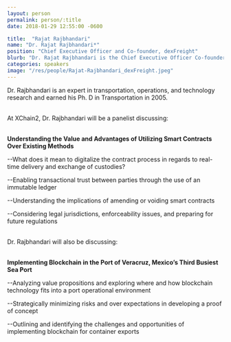 ```yaml
---
layout: person
permalink: person/:title
date: 2018-01-29 12:55:00 -0600

title:  "Rajat Rajbhandari"
name: "Dr. Rajat Rajbhandari*"
position: "Chief Executive Officer and Co-founder, dexFreight"
blurb: "Dr. Rajat Rajbhandari is the Chief Executive Officer Co-founder of dexFreight."
categories: speakers
image: "/res/people/Rajat-Rajbhandari_dexFreight.jpeg"
---
```

Dr. Rajbhandari is an expert in transportation, operations, and technology research and earned his Ph. D in Transportation in 2005.

<br>
At XChain2, Dr. Rajbhandari will be a panelist discussing:
<br>
<br>
<p><b>Understanding the Value and Advantages of Utilizing Smart Contracts Over Existing Methods</b></p>

<p>--What does it mean to digitalize the contract process in regards to real-time delivery and exchange of custodies?</p>
<p>--Enabling transactional trust between parties through the use of an immutable ledger</p>
<p>--Understanding the implications of amending or voiding smart contracts</p> 
<p>--Considering legal jurisdictions, enforceability issues, and preparing for future regulations</p>

<br>
Dr. Rajbhandari will also be discussing:
<br>
<br>
<p><b>Implementing Blockchain in the Port of Veracruz, Mexico’s Third Busiest Sea Port</b></p>

<p>--Analyzing value propositions and exploring where and how blockchain technology fits into a port operational environment</p>
<p>--Strategically minimizing risks and over expectations in developing a proof of concept</p>
<p>--Outlining and identifying the challenges and opportunities of implementing blockchain for container exports</p> 







